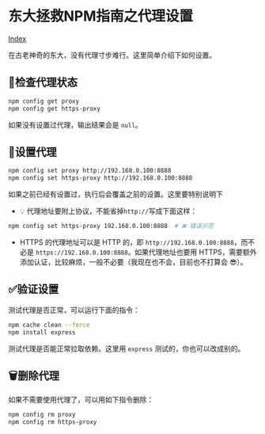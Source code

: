 # 东大拯救NPM指南之代理设置

[Index](index.md)

在古老神奇的东大，没有代理寸步难行。这里简单介绍下如何设置。

## 🧐检查代理状态

```bash
npm config get proxy
npm config get https-proxy
```

如果没有设置过代理，输出结果会是 `null`。

## 🔧设置代理

```bash
npm config set proxy http://192.168.0.100:8888
npm config set https-proxy http://192.168.0.100:8888
```

如果之前已经有设置过，执行后会覆盖之前的设置。这里要特别说明下

- 💡 代理地址要附上协议，不能省掉`http://`写成下面这样：
  
```bash
npm config set https-proxy 192.168.0.100:8888  # ❌ 错误示范
```

- HTTPS 的代理地址可以是 HTTP 的，即 `http://192.168.0.100:8888`，而不必是 `https://192.168.0.100:8888`。如果代理地址也要用 HTTPS，需要额外添加认证，比较麻烦，一般不必要（我现在也不会，目前也不打算会 😎）。

## ✅验证设置

测试代理是否正常，可以运行下面的指令：

```bash
npm cache clean --force
npm install express
```

测试代理是否能正常拉取依赖。这里用 `express` 测试的，你也可以改成别的。

## 🗑️删除代理

如果不需要使用代理了，可以用如下指令删除：

```bash
npm config rm proxy
npm config rm https-proxy
```
